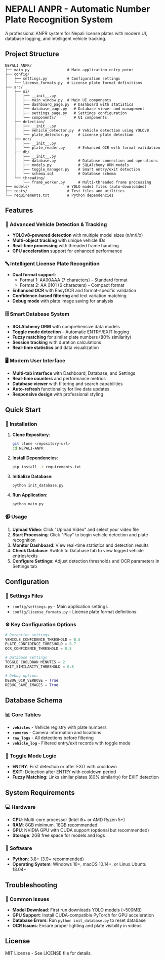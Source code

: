 # NEPALI ANPR - Automatic Number Plate Recognition System

A professional ANPR system for Nepali license plates with modern UI, database logging, and intelligent vehicle tracking.

## Project Structure

```
NEPALI ANPR/
├── main.py                 # Main application entry point
├── config/
│   ├── settings.py         # Configuration settings
│   └── license_formats.py  # License plate format definitions
├── src/
│   ├── ui/
│   │   ├── __init__.py
│   │   ├── main_window.py  # Main UI components
│   │   ├── dashboard_page.py  # Dashboard with statistics
│   │   ├── database_page.py   # Database viewer and management
│   │   ├── settings_page.py   # Settings configuration
│   │   └── components/        # UI components
│   ├── detection/
│   │   ├── __init__.py
│   │   ├── vehicle_detector.py  # Vehicle detection using YOLOv8
│   │   └── plate_detector.py    # License plate detection
│   ├── ocr/
│   │   ├── __init__.py
│   │   └── plate_reader.py      # Enhanced OCR with format validation
│   ├── db/
│   │   ├── __init__.py
│   │   ├── database.py          # Database connection and operations
│   │   ├── models.py            # SQLAlchemy ORM models
│   │   ├── toggle_manager.py    # Smart entry/exit detection
│   │   └── schema.sql           # Database schema
│   └── threading/
│       └── frame_worker.py      # Multi-threaded frame processing
├── models/                 # YOLO model files (auto-downloaded)
├── tests/                  # Test files and utilities
└── requirements.txt        # Python dependencies
```

## Features

### 🚗 **Advanced Vehicle Detection & Tracking**
- **YOLOv8-powered detection** with multiple model sizes (n/m/l/x)
- **Multi-object tracking** with unique vehicle IDs
- **Real-time processing** with threaded frame handling
- **GPU acceleration** support for enhanced performance

### 🔤 **Intelligent License Plate Recognition**
- **Dual format support**:
  - Format 1: AA00AAA (7 characters) - Standard format
  - Format 2: AA 0101 (6 characters) - Compact format
- **Enhanced OCR** with EasyOCR and format-specific validation
- **Confidence-based filtering** and text variation matching
- **Debug mode** with plate image saving for analysis

### 🗄️ **Smart Database System**
- **SQLAlchemy ORM** with comprehensive data models
- **Toggle mode detection** - Automatic ENTRY/EXIT logging
- **Fuzzy matching** for similar plate numbers (80% similarity)
- **Session tracking** with duration calculations
- **Real-time statistics** and data visualization

### 🖥️ **Modern User Interface**
- **Multi-tab interface** with Dashboard, Database, and Settings
- **Real-time counters** and performance metrics
- **Database viewer** with filtering and search capabilities
- **Auto-refresh** functionality for live data updates
- **Responsive design** with professional styling

## Quick Start

### 🚀 **Installation**
1. **Clone Repository**:
   ```bash
   git clone <repository-url>
   cd NEPALI-ANPR
   ```

2. **Install Dependencies**:
   ```bash
   pip install -r requirements.txt
   ```

3. **Initialize Database**:
   ```bash
   python init_database.py
   ```

4. **Run Application**:
   ```bash
   python main.py
   ```

### 📹 **Usage**
1. **Upload Video**: Click "Upload Video" and select your video file
2. **Start Processing**: Click "Play" to begin vehicle detection and plate recognition
3. **Monitor Dashboard**: View real-time statistics and detection results
4. **Check Database**: Switch to Database tab to view logged vehicle entries/exits
5. **Configure Settings**: Adjust detection thresholds and OCR parameters in Settings tab

## Configuration

### 📁 **Settings Files**
- `config/settings.py` - Main application settings
- `config/license_formats.py` - License plate format definitions

### ⚙️ **Key Configuration Options**
```python
# Detection settings
VEHICLE_CONFIDENCE_THRESHOLD = 0.5
PLATE_CONFIDENCE_THRESHOLD = 0.7
OCR_CONFIDENCE_THRESHOLD = 0.8

# Database settings
TOGGLE_COOLDOWN_MINUTES = 2
EXIT_SIMILARITY_THRESHOLD = 0.8

# Debug options
DEBUG_OCR_VERBOSE = True
DEBUG_SAVE_IMAGES = True
```

## Database Schema

### 📊 **Core Tables**
- **`vehicles`** - Vehicle registry with plate numbers
- **`cameras`** - Camera information and locations
- **`raw_logs`** - All detections before filtering
- **`vehicle_log`** - Filtered entry/exit records with toggle mode

### 🔄 **Toggle Mode Logic**
- **ENTRY**: First detection or after EXIT with cooldown
- **EXIT**: Detection after ENTRY with cooldown period
- **Fuzzy Matching**: Links similar plates (80% similarity) for EXIT detection

## System Requirements

### 💻 **Hardware**
- **CPU**: Multi-core processor (Intel i5+ or AMD Ryzen 5+)
- **RAM**: 8GB minimum, 16GB recommended
- **GPU**: NVIDIA GPU with CUDA support (optional but recommended)
- **Storage**: 2GB free space for models and logs

### 🐍 **Software**
- **Python**: 3.8+ (3.9+ recommended)
- **Operating System**: Windows 10+, macOS 10.14+, or Linux Ubuntu 18.04+

## Troubleshooting

### 🔧 **Common Issues**
- **Model Download**: First run downloads YOLO models (~500MB)
- **GPU Support**: Install CUDA-compatible PyTorch for GPU acceleration
- **Database Errors**: Run `python init_database.py` to reset database
- **OCR Issues**: Ensure proper lighting and plate visibility in videos

## License

MIT License - See LICENSE file for details.

